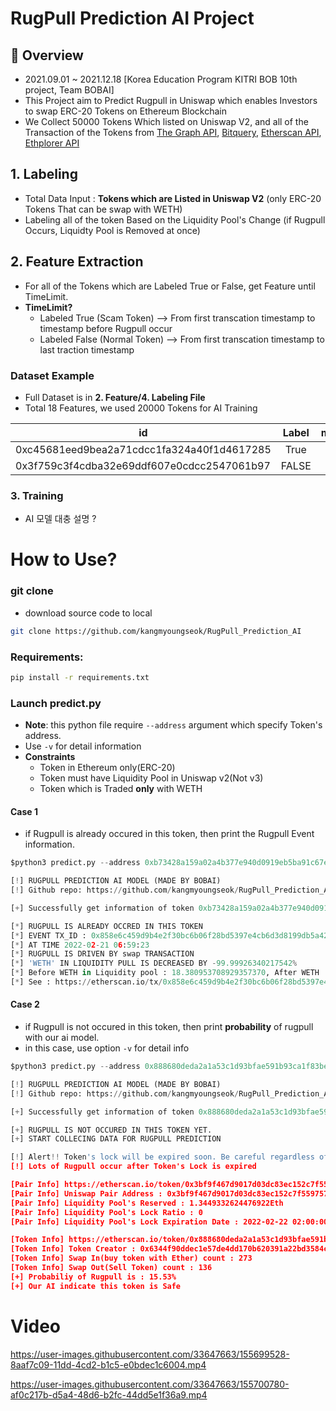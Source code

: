 # RugPull Prediction AI Project

## 🔎 Overview
- 2021.09.01 ~ 2021.12.18 [Korea Education Program KITRI BOB 10th project, Team BOBAI]
- This Project aim to Predict Rugpull in Uniswap which enables Investors to swap ERC-20 Tokens on Ethereum Blockchain
- We Collect 50000 Tokens Which listed on Uniswap V2, and all of the Transaction of the Tokens from [The Graph API](https://thegraph.com/hosted-service/subgraph/uniswap/uniswap-v2), [Bitquery](https://graphql.bitquery.io/ide), [Etherscan API](https://docs.etherscan.io/), [Ethplorer API](https://github.com/EverexIO/Ethplorer/wiki/ethplorer-api)  



## 1. Labeling
- Total Data Input : __Tokens which are Listed in Uniswap V2__ (only ERC-20 Tokens That can be swap with WETH)
- Labeling all of the token Based on the Liquidity Pool's Change (if Rugpull Occurs, Liquidty Pool is Removed at once)


## 2. Feature Extraction
- For all of the Tokens which are Labeled True or False, get Feature until TimeLimit.  
- __TimeLimit?__
  +  Labeled True (Scam Token)
--> From first transcation timestamp to timestamp before Rugpull occur 
  +  Labeled False (Normal Token)
--> From first transcation timestamp to last traction timestamp




### Dataset Example

- Full Dataset is in **2. Feature/4. Labeling File**
- Total 18 Features, we used 20000 Tokens for AI Training

| id | Label | mint_count_per_week | burn_count_per_week | mint_ratio | swap_ratio | burn_ratio | mint_mean_period | swap_mean_period | burn_mean_period |..|token_creator_holding_ratio|
|---|:---:|:---:|:---:|:---:|:---:|:---:|:---:|:---:|:---:|:---:|:---:|
| 0xc45681eed9bea2a71cdcc1fa324a40f1d4617285 | True | 3.6242 | 0 | 0.666667 | 0.333333 | 0 | 0.264756 | 0.03685 | 0 |..|0.130261666|
| 0x3f759c3f4cdba32e69ddf607e0cdcc2547061b97 | FALSE | 43.13652027 | 14.77804309 | 0.123232845 |0.834549093 | 0 | 0.125160144 | 0.194190522 | 0.179786452 |..| 0.043933532 |   


### 3. Training
- AI 모델 대충 설명 ?


# How to Use?

### git clone
- download source code to local
```bash
git clone https://github.com/kangmyoungseok/RugPull_Prediction_AI
```

### Requirements:

```bash
pip install -r requirements.txt
```

### Launch predict.py
- **Note**: this python file require `--address` argument which specify Token's address.
- Use `-v` for detail information
- **Constraints**
    + Token in Ethereum only(ERC-20)
    + Token must have Liquidity Pool in Uniswap v2(Not v3) 
    + Token which is Traded **only** with WETH 

#### **Case 1**
- if Rugpull is already occured in this token, then print the Rugpull Event information. 
```py
$python3 predict.py --address 0xb73428a159a02a4b377e940d0919eb5ba91c67e7

[!] RUGPULL PREDICTION AI MODEL (MADE BY BOBAI)
[!] Github repo: https://github.com/kangmyoungseok/RugPull_Prediction_AI

[+] Successfully get information of token 0xb73428a159a02a4b377e940d0919eb5ba91c67e7

[*] RUGPULL IS ALREADY OCCRED IN THIS TOKEN
[*] EVENT TX_ID : 0x858e6c459d9b4e2f30bc6b06f28bd5397e4cb6d3d8199db5a42fb9e227016d9d
[*] AT TIME 2022-02-21 06:59:23
[*] RUGPULL IS DRIVEN BY swap TRANSACTION
[*] 'WETH' IN LIQUIDITY PULL IS DECREASED BY -99.99926340217542%
[*] Before WETH in Liquidity pool : 18.380953708929357370, After WETH : 0.000135393705157493
[*] See : https://etherscan.io/tx/0x858e6c459d9b4e2f30bc6b06f28bd5397e4cb6d3d8199db5a42fb9e227016d9d
```

#### **Case 2**
- if Rugpull is not occured in this token, then print **probability** of rugpull with our ai model.
- in this case, use option `-v` for detail info
 
```py
$python3 predict.py --address 0x888680deda2a1a53c1d93bfae591b93ca1f83bec -v

[!] RUGPULL PREDICTION AI MODEL (MADE BY BOBAI)
[!] Github repo: https://github.com/kangmyoungseok/RugPull_Prediction_AI

[+] Successfully get information of token 0x888680deda2a1a53c1d93bfae591b93ca1f83bec

[+] RUGPULL IS NOT OCCURED IN THIS TOKEN YET.
[+] START COLLECING DATA FOR RUGPULL PREDICTION

[!] Alert!! Token's lock will be expired soon. Be careful regardless of AI Score
[!] Lots of Rugpull occur after Token's Lock is expired

[Pair Info] https://etherscan.io/token/0x3bf9f467d9017d03dc83ec152c7f559757bccb59
[Pair Info] Uniswap Pair Address : 0x3bf9f467d9017d03dc83ec152c7f559757bccb59
[Pair Info] Liquidity Pool's Reserved : 1.3449332624476922Eth
[Pair Info] Liquidity Pool's Lock Ratio : 0
[Pair Info] Liquidity Pool's Lock Expiration Date : 2022-02-22 02:00:00

[Token Info] https://etherscan.io/token/0x888680deda2a1a53c1d93bfae591b93ca1f83bec
[Token Info] Token Creator : 0x6344f90ddec1e57de4dd170b620391a22bd3584c
[Token Info] Swap In(buy token with Ether) count : 273
[Token Info] Swap Out(Sell Token) count : 136
[+] Probabiliy of Rugpull is : 15.53%
[+] Our AI indicate this token is Safe
```

# Video
https://user-images.githubusercontent.com/33647663/155699528-8aaf7c09-11dd-4cd2-b1c5-e0bdec1c6004.mp4



https://user-images.githubusercontent.com/33647663/155700780-af0c217b-d5a4-48d6-b2fc-44dd5e1f36a9.mp4



